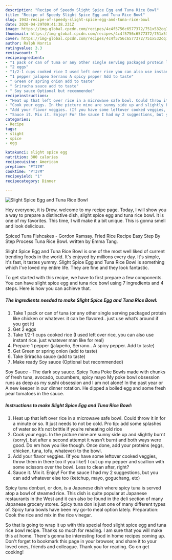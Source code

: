 ```yaml
---
description: "Recipe of Speedy Slight Spice Egg and Tuna Rice Bowl"
title: "Recipe of Speedy Slight Spice Egg and Tuna Rice Bowl"
slug: 1943-recipe-of-speedy-slight-spice-egg-and-tuna-rice-bowl
date: 2020-04-29T09:41:38.231Z
image: https://img-global.cpcdn.com/recipes/4c4f5756c6577372/751x532cq70/slight-spice-egg-and-tuna-rice-bowl-recipe-main-photo.jpg
thumbnail: https://img-global.cpcdn.com/recipes/4c4f5756c6577372/751x532cq70/slight-spice-egg-and-tuna-rice-bowl-recipe-main-photo.jpg
cover: https://img-global.cpcdn.com/recipes/4c4f5756c6577372/751x532cq70/slight-spice-egg-and-tuna-rice-bowl-recipe-main-photo.jpg
author: Ralph Norris
ratingvalue: 3.3
reviewcount: 7
recipeingredient:
- "1 pack or can of tuna or any other single serving packaged protein like chicken or whatever it can be flavored just use whats around if you got it"
- "2 eggs"
- "1/2-1 cups cooked rice I used left over rice you can also use instant rice just whatever man like for real"
- "1 pepper jalapeo Serrano A spicy pepper Add to taste"
- " Green or spring onion add to taste"
- " Sriracha sauce add to taste"
- " Soy sauce Optional but recommended"
recipeinstructions:
- "Heat up that left over rice in a microwave safe bowl. Could throw it in for a minute or so. It just needs to not be cold. Pro tip: add some splashes of water so it’s not brittle if you’re reheating old rice"
- "Cook your eggs. In the picture mine are sunny side up and slightly burnt (sorry), but after a second attempt it wasn’t burnt and both ways were good. Do em how you like though. Once done, add your proteins (eggs, chicken, tuna, tofu, whatever) to the bowl."
- "Add your flavor veggies. (If you have some leftover cooked veggies, throw them in there too if you like!) I cut up my pepper and scallion with some scissors over the bowl. Less to clean after, right?"
- "Sauce it. Mix it. Enjoy! For the sauce I had my 2 suggestions, but you can add whatever else too (ketchup, mayo, goguchang, etc)"
categories:
- Recipe
tags:
- slight
- spice
- egg

katakunci: slight spice egg 
nutrition: 300 calories
recipecuisine: American
preptime: "PT17M"
cooktime: "PT37M"
recipeyield: "1"
recipecategory: Dinner

---
```



![Slight Spice Egg and Tuna Rice Bowl](https://img-global.cpcdn.com/recipes/4c4f5756c6577372/751x532cq70/slight-spice-egg-and-tuna-rice-bowl-recipe-main-photo.jpg)

Hey everyone, it is Drew, welcome to my recipe page. Today, I will show you a way to prepare a distinctive dish, slight spice egg and tuna rice bowl. It is one of my favorites. This time, I will make it a bit unique. This is gonna smell and look delicious.

Spiced Tuna Fishcakes - Gordon Ramsay. Fried Rice Recipe Easy Step By Step Process Tuna Rice Bowl. written by Emma Tang.

Slight Spice Egg and Tuna Rice Bowl is one of the most well liked of current trending foods in the world. It's enjoyed by millions every day. It's simple, it's fast, it tastes yummy. Slight Spice Egg and Tuna Rice Bowl is something which I've loved my entire life. They are fine and they look fantastic.


To get started with this recipe, we have to first prepare a few components. You can have slight spice egg and tuna rice bowl using 7 ingredients and 4 steps. Here is how you can achieve that.

<!--inarticleads1-->

##### The ingredients needed to make Slight Spice Egg and Tuna Rice Bowl:

1. Take 1 pack or can of tuna (or any other single serving packaged protein like chicken or whatever. it can be flavored.. just use what’s around if you got it)
1. Get 2 eggs
1. Take 1/2-1 cups cooked rice (I used left over rice, you can also use instant rice. just whatever man like for real)
1. Prepare 1 pepper (jalapeño, Serrano.. A spicy pepper. Add to taste)
1. Get  Green or spring onion (add to taste)
1. Take  Sriracha sauce (add to taste)
1. Make ready  Soy sauce (Optional but recommended)


Soy Sauce - The dark soy sauce. Spicy Tuna Poke Bowls made with chunks of fresh tuna, avocado, cucumbers, spicy mayo My poke bowl obsession runs as deep as my sushi obsession and I am not alone! In the past year or A new keeper in our dinner rotation. He dipped a boiled egg and some fresh pear tomatoes in the sauce. 

<!--inarticleads2-->

##### Instructions to make Slight Spice Egg and Tuna Rice Bowl:

1. Heat up that left over rice in a microwave safe bowl. Could throw it in for a minute or so. It just needs to not be cold. Pro tip: add some splashes of water so it’s not brittle if you’re reheating old rice
1. Cook your eggs. In the picture mine are sunny side up and slightly burnt (sorry), but after a second attempt it wasn’t burnt and both ways were good. Do em how you like though. Once done, add your proteins (eggs, chicken, tuna, tofu, whatever) to the bowl.
1. Add your flavor veggies. (If you have some leftover cooked veggies, throw them in there too if you like!) I cut up my pepper and scallion with some scissors over the bowl. Less to clean after, right?
1. Sauce it. Mix it. Enjoy! For the sauce I had my 2 suggestions, but you can add whatever else too (ketchup, mayo, goguchang, etc)


Spicy tuna donburi, or don, is a Japanese dish where spicy tuna is served atop a bowl of steamed rice. This dish is quite popular at Japanese restaurants in the West and it can also be found in the deli section of many Japanese grocery stores. Spicy tuna don is just one of many different types of. Spicy tuna bowls have been my go-to meal option lately. Preparation: Cook the rice and mix in the rice vinegar. 

So that is going to wrap it up with this special food slight spice egg and tuna rice bowl recipe. Thanks so much for reading. I am sure that you will make this at home. There's gonna be interesting food in home recipes coming up. Don't forget to bookmark this page in your browser, and share it to your loved ones, friends and colleague. Thank you for reading. Go on get cooking!
